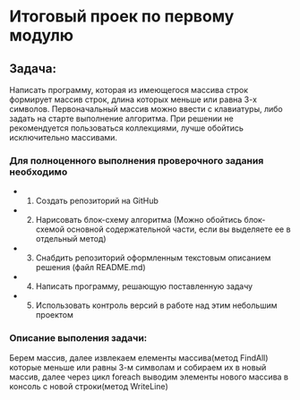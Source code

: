 # Итоговый проек по первому модулю

## Задача:
Написать программу, которая из имеющегося массива строк формирует массив строк,
длина которых меньше или равна 3-х символов. Первоначальный массив можно ввести с клавиатуры,
либо задать на старте выполнение алгоритма. При решении не рекомендуется пользоваться 
коллекциями, лучше обойтись исключительно массивами.

### Для полноценного выполнения проверочного задания необходимо
- 1. Создать репозиторий на GitHub
- 2. Нарисовать блок-схему алгоритма (Можно обойтись блок-схемой основной содержательной части, если вы выделяете ее в отдельный метод)
- 3. Снабдить репозиторий оформленным текстовым описанием решения (файл README.md)
- 4. Написать программу, решающую поставленную задачу
- 5. Использовать контроль версий в работе над этим небольшим проектом



### Описание выполения задачи:

Берем массив, далее извлекаем елементы массива(метод FindAll) которые меньше или равны 3-м символам и собираем их в новый массив, далее через цикл foreach выводим элементы нового массива в консоль с новой строки(метод WriteLine)